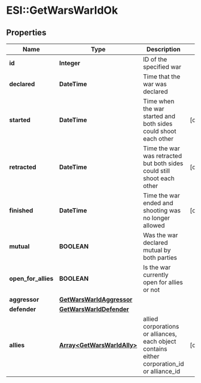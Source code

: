 # ESI::GetWarsWarIdOk

## Properties
Name | Type | Description | Notes
------------ | ------------- | ------------- | -------------
**id** | **Integer** | ID of the specified war | 
**declared** | **DateTime** | Time that the war was declared | 
**started** | **DateTime** | Time when the war started and both sides could shoot each other | [optional] 
**retracted** | **DateTime** | Time the war was retracted but both sides could still shoot each other | [optional] 
**finished** | **DateTime** | Time the war ended and shooting was no longer allowed | [optional] 
**mutual** | **BOOLEAN** | Was the war declared mutual by both parties | 
**open_for_allies** | **BOOLEAN** | Is the war currently open for allies or not | 
**aggressor** | [**GetWarsWarIdAggressor**](GetWarsWarIdAggressor.md) |  | 
**defender** | [**GetWarsWarIdDefender**](GetWarsWarIdDefender.md) |  | 
**allies** | [**Array&lt;GetWarsWarIdAlly&gt;**](GetWarsWarIdAlly.md) | allied corporations or alliances, each object contains either corporation_id or alliance_id | [optional] 


